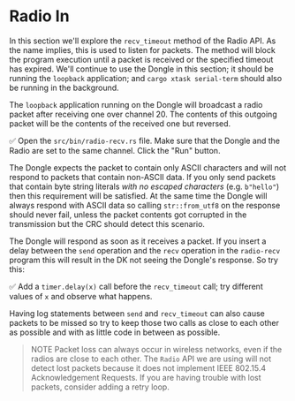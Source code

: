 # Radio In

In this section we'll explore the `recv_timeout` method of the Radio API. As the name implies, this is used to listen for packets. The method will block the program execution until a packet is received or the specified timeout has expired. We'll continue to use the Dongle in this section; it should be running the `loopback` application; and `cargo xtask serial-term` should also be running in the background.

The `loopback` application running on the Dongle will broadcast a radio packet after receiving one over channel 20. The contents of this outgoing packet will be the contents of the received one but reversed.

✅ Open the `src/bin/radio-recv.rs` file. Make sure that the Dongle and the Radio are set to the same channel. Click the "Run" button.

The Dongle expects the packet to contain only ASCII characters and will not respond to packets that contain non-ASCII data. If you only send packets that contain byte string literals *with no escaped characters* (e.g. `b"hello"`) then this requirement will be satisfied. At the same time the Dongle will always respond with ASCII data so calling `str::from_utf8` on the response should never fail, unless the packet contents got corrupted in the transmission but the CRC should detect this scenario.

The Dongle will respond as soon as it receives a packet. If you insert a delay between the `send` operation and the `recv` operation in the `radio-recv` program this will result in the DK not seeing the Dongle's response. So try this:

✅ Add a `timer.delay(x)` call before the `recv_timeout` call; try different values of `x` and observe what happens.

Having log statements between `send` and `recv_timeout` can also cause packets to be missed so try to keep those two calls as close to each other as possible and with as little code in between as possible.

> NOTE Packet loss can always occur in wireless networks, even if the radios are close to each other. The `Radio` API we are using will not detect lost packets because it does not implement IEEE 802.15.4 Acknowledgement Requests. If you are having trouble with lost packets, consider adding a retry loop.
